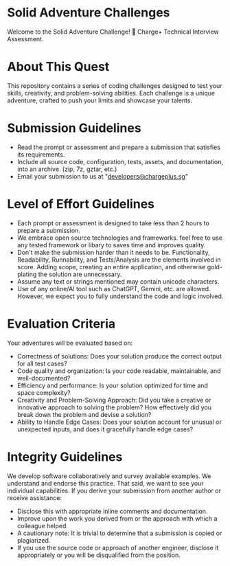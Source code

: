 # Solid Adventure Challenges

Welcome to the Solid Adventure Challenge! 🚀
Charge+ Technical Interview Assessment. 


# About This Quest
This repository contains a series of coding challenges designed to test your skills, creativity, and problem-solving abilities. 
Each challenge is a unique adventure, crafted to push your limits and showcase your talents.



# Submission Guidelines
 - Read the prompt or assessment and prepare a submission that satisfies its requirements.
 - Include all source code, configuration, tests, assets, and documentation, into an archive. (zip, 7z, gztar, etc.)
 - Email your submission to us at "developers@chargeplus.sg"




# Level of Effort Guidelines

 - Each prompt or assessment is designed to take less than 2 hours to prepare a submission.
 - We embrace open source technologies and frameworks. feel free to use any tested framework or libary to saves time and improves quality.
 - Don't make the submission harder than it needs to be. Functionality, Readability, Runnability, and Tests/Analysis are the elements involved in score. Adding scope, creating an entire application, and otherwise gold-plating the solution are unnecessary.
 - Assume any text or strings mentioned may contain unicode characters.
 - Use of any online/AI tool such as ChatGPT, Gemini, etc. are allowed. However, we expect you to fully understand the code and logic involved.



# Evaluation Criteria
Your adventures will be evaluated based on:

 - Correctness of solutions: Does your solution produce the correct output for all test cases?
 - Code quality and organization: Is your code readable, maintainable, and well-documented?
 - Efficiency and performance: Is your solution optimized for time and space complexity?
 - Creativity and Problem-Solving Approach: Did you take a creative or innovative approach to solving the problem? How effectively did you break down the problem and devise a solution?
 - Ability to Handle Edge Cases: Does your solution account for unusual or unexpected inputs, and does it gracefully handle edge cases?



# Integrity Guidelines
We develop software collaboratively and survey available examples. We understand and endorse this practice. 
That said, we want to see your individual capabilities. If you derive your submission from another author or receive assistance:

 - Disclose this with appropriate inline comments and documentation.
 - Improve upon the work you derived from or the approach with which a colleague helped.
 - A cautionary note: It is trivial to determine that a submission is copied or plagiarized.
 - If you use the source code or approach of another engineer, disclose it appropriately or you will be disqualified from the position.




